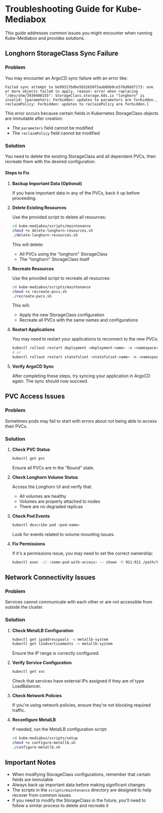 # Troubleshooting Guide for Kube-Mediabox

This guide addresses common issues you might encounter when running Kube-Mediabox and provides solutions.

## Longhorn StorageClass Sync Failure

### Problem

You may encounter an ArgoCD sync failure with an error like:

```
Failed sync attempt to be99317bd6e5b52650f5aab8bb8ce576d0dd7173: one or more objects failed to apply, reason: error when replacing "/dev/shm/3939400155": StorageClass.storage.k8s.io "longhorn" is invalid: [parameters: Forbidden: updates to parameters are forbidden., reclaimPolicy: Forbidden: updates to reclaimPolicy are forbidden.]
```

This error occurs because certain fields in Kubernetes StorageClass objects are immutable after creation:
- The `parameters` field cannot be modified
- The `reclaimPolicy` field cannot be modified

### Solution

You need to delete the existing StorageClass and all dependent PVCs, then recreate them with the desired configuration.

#### Steps to Fix

1. **Backup Important Data (Optional)**

   If you have important data in any of the PVCs, back it up before proceeding.

2. **Delete Existing Resources**

   Use the provided script to delete all resources:

   ```bash
   cd kube-mediabox/scripts/maintenance
   chmod +x delete-longhorn-resources.sh
   ./delete-longhorn-resources.sh
   ```

   This will delete:
   - All PVCs using the "longhorn" StorageClass
   - The "longhorn" StorageClass itself

3. **Recreate Resources**

   Use the provided script to recreate all resources:

   ```bash
   cd kube-mediabox/scripts/maintenance
   chmod +x recreate-pvcs.sh
   ./recreate-pvcs.sh
   ```

   This will:
   - Apply the new StorageClass configuration
   - Recreate all PVCs with the same names and configurations

4. **Restart Applications**

   You may need to restart your applications to reconnect to the new PVCs:

   ```bash
   kubectl rollout restart deployment <deployment-name> -n <namespace>
   # or
   kubectl rollout restart statefulset <statefulset-name> -n <namespace>
   ```

5. **Verify ArgoCD Sync**

   After completing these steps, try syncing your application in ArgoCD again. The sync should now succeed.

## PVC Access Issues

### Problem

Sometimes pods may fail to start with errors about not being able to access their PVCs.

### Solution

1. **Check PVC Status**

   ```bash
   kubectl get pvc
   ```

   Ensure all PVCs are in the "Bound" state.

2. **Check Longhorn Volume Status**

   Access the Longhorn UI and verify that:
   - All volumes are healthy
   - Volumes are properly attached to nodes
   - There are no degraded replicas

3. **Check Pod Events**

   ```bash
   kubectl describe pod <pod-name>
   ```

   Look for events related to volume mounting issues.

4. **Fix Permissions**

   If it's a permissions issue, you may need to set the correct ownership:

   ```bash
   kubectl exec -it <some-pod-with-access> -- chown -R 911:911 /path/to/volume
   ```

## Network Connectivity Issues

### Problem

Services cannot communicate with each other or are not accessible from outside the cluster.

### Solution

1. **Check MetalLB Configuration**

   ```bash
   kubectl get ipaddresspools -n metallb-system
   kubectl get l2advertisements -n metallb-system
   ```

   Ensure the IP range is correctly configured.

2. **Verify Service Configuration**

   ```bash
   kubectl get svc
   ```

   Check that services have external IPs assigned if they are of type LoadBalancer.

3. **Check Network Policies**

   If you're using network policies, ensure they're not blocking required traffic.

4. **Reconfigure MetalLB**

   If needed, run the MetalLB configuration script:

   ```bash
   cd kube-mediabox/scripts/setup
   chmod +x configure-metallb.sh
   ./configure-metallb.sh
   ```

## Important Notes

- When modifying StorageClass configurations, remember that certain fields are immutable
- Always back up important data before making significant changes
- The scripts in the `scripts/maintenance` directory are designed to help recover from common issues
- If you need to modify the StorageClass in the future, you'll need to follow a similar process to delete and recreate it
